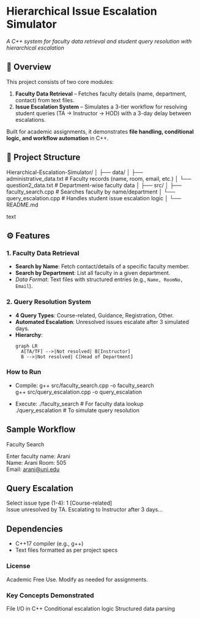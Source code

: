 # **Hierarchical Issue Escalation Simulator**  
*A C++ system for faculty data retrieval and student query resolution with hierarchical escalation*  

## **📌 Overview**  
This project consists of two core modules:  
1. **Faculty Data Retrieval** – Fetches faculty details (name, department, contact) from text files.  
2. **Issue Escalation System** – Simulates a 3-tier workflow for resolving student queries (TA → Instructor → HOD) with a 3-day delay between escalations.  

Built for academic assignments, it demonstrates **file handling, conditional logic, and workflow automation** in C++.  

## **📂 Project Structure**  
Hierarchical-Escalation-Simulator/
│
├── data/
│ ├── administrative_data.txt # Faculty records (name, room, email, etc.)
│ └── question2_data.txt # Department-wise faculty data
│
├── src/
│ ├── faculty_search.cpp # Searches faculty by name/department
│ └── query_escalation.cpp # Handles student issue escalation logic
│
└── README.md

text

## **⚙️ Features**  
### **1. Faculty Data Retrieval**  
- **Search by Name**: Fetch contact/details of a specific faculty member.  
- **Search by Department**: List all faculty in a given department.  
- *Data Format*: Text files with structured entries (e.g., `Name, RoomNo, Email`).  

### **2. Query Resolution System**  
- **4 Query Types**: Course-related, Guidance, Registration, Other.  
- **Automated Escalation**: Unresolved issues escalate after 3 simulated days.  
- **Hierarchy**:  
  ```mermaid  
  graph LR  
    A[TA/TF] -->|Not resolved| B[Instructor]  
    B -->|Not resolved| C[Head of Department]  
### How to Run
- Compile:
g++ src/faculty_search.cpp -o faculty_search  
g++ src/query_escalation.cpp -o query_escalation  

- Execute:
./faculty_search          # For faculty data lookup  
./query_escalation        # To simulate query resolution  

## Sample Workflow
Faculty Search

Enter faculty name: Arani  
Name: Arani
Room: 505  
Email: arani@uni.edu 

## Query Escalation
Select issue type (1-4): 1 [Course-related]  
Issue unresolved by TA. Escalating to Instructor after 3 days...  

## Dependencies
- C++17 compiler (e.g., g++)
- Text files formatted as per project specs

### License
Academic Free Use. Modify as needed for assignments.

### Key Concepts Demonstrated
File I/O in C++
Conditional escalation logic
Structured data parsing

